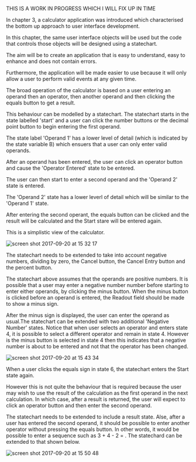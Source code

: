 THIS IS A WORK IN PROGRESS WHICH I WILL FIX UP IN TIME

In chapter 3, a calculator application was introduced which characterised the bottom up approach to user interface development.

In this chapter, the same user interface objects will be used but the code that controls those objects will be designed using a statechart.

The aim will be to create an application that is easy to understand, easy to enhance and does not contain errors.

Furthermore, the application will be made easier to use because it will only allow a user to perform valid events at any given time.




The broad operation of the calculator is based on a user entering an operand then an operator, then another operand and then clicking the equals button to get a result.

This behaviour can be modelled by a statechart. The statechart starts in the state labelled 'start' and a user can click the number buttons or the decimal point button to begin entering the first operand.

The state label 'Operand 1' has a lower level of detail (which is indicated by the state variable B) which ensuers that a user can only enter valid operands. 

After an operand has been entered, the user can click an operator button and cause the 'Operator Entered' state to be entered.

The user can then start to enter a second operand and the 'Operand 2' state is entered. 

The 'Operand 2' state has a lower leverl of detail which will be similar to the 'Operand 1' state.

After entering the second operant, the equals button can be clicked and the result will be calculated and the Start stare will be entered again.

This is a simplistic view of the calculator.

![screen shot 2017-09-20 at 15 32 17](https://user-images.githubusercontent.com/1120870/30649744-ff6a2170-9e18-11e7-98f9-f604ce6b5d41.png)

The statechart needs to be extended to take into account negative numbers, dividing by zero, the Cancel button, the Cancel Entry button and the percent button.

The statechart above assumes that the operands are positive numbers. It is possible that a user may enter a negative number number before starting to enter either operands, by clicking the minus button. When the minus button is clicked before an operand is entered, the Readout field should be made to show a minus sign.

After the minus sign is displayed, the user can enter the operand as usual.The statechart can be extended with two additional 'Negative Number' states. Notice that when  user selects an operator and enters state 4, it is possible to select a different operator and remain in state 4. However is the minus button is selected in state 4 then this indicates that a negative number is about to be entered and not that the operator has been changed.

![screen shot 2017-09-20 at 15 43 34](https://user-images.githubusercontent.com/1120870/30650357-9534eb08-9e1a-11e7-8833-7cf6bf4a70dc.png)

When a user clicks the equals sign in state 6, the statechart enters the Start state again.

However this is not quite the behaviour that is required because the user may wish to use the result of the calculation as the first operand in the next calculation. In which case, after a result is returned, the user will expect to click an operator button and then enter the second operand. 

The statechart needs to be extended to include a result state. Alse, after a user has entered the second operand, it should be possible to enter another operator without pressing the equals button. In other words, it would be possible to enter a sequence such as 3 + 4 - 2 = .
The statechard can be extended to that shown below.

![screen shot 2017-09-20 at 15 50 48](https://user-images.githubusercontent.com/1120870/30650713-8d60b776-9e1b-11e7-9459-c12a52491178.png)